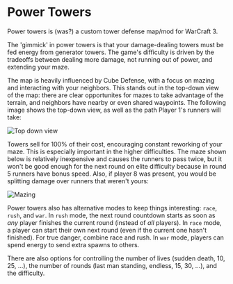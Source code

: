 Power Towers
============

Power towers is (was?) a custom tower defense map/mod for WarCraft 3.

The 'gimmick' in power towers is that your damage-dealing towers must be fed energy from generator towers. The game's difficulty is driven by the tradeoffs between dealing more damage, not running out of power, and extending your maze.

The map is heavily influenced by Cube Defense, with a focus on mazing and interacting with your neighbors. This stands out in the top-down view of the map: there are clear opportunites for mazes to take advantage of the terrain, and neighbors have nearby or even shared waypoints. The following image shows the top-down view, as well as the path Player 1's runners will take:

![Top down view](http://i.imgur.com/LQSOnly.png)

Towers sell for 100% of their cost, encouraging constant reworking of your maze. This is especially important in the higher difficulties. The maze shown below is relatively inexpensive and causes the runners to pass twice, but it won't be good enough for the next round on elite difficulty because in round 5 runners have bonus speed. Also, if player 8 was present, you would be splitting damage over runners that weren't yours:

![Mazing](http://i.imgur.com/gzSPlH3.png)

Power towers also has alternative modes to keep things interesting: `race`, `rush`, and `war`. In `rush` mode, the next round countdown starts as soon as *any* player finishes the current round (instead of *all* players). In `race` mode, a player can start their own next round (even if the current one hasn't finished). For true danger, combine race and rush. In `war` mode, players can spend energy to send extra spawns to others.

There are also options for controlling the number of lives (sudden death, 10, 25, ...), the number of rounds (last man standing, endless, 15, 30, ...), and the difficulty.
